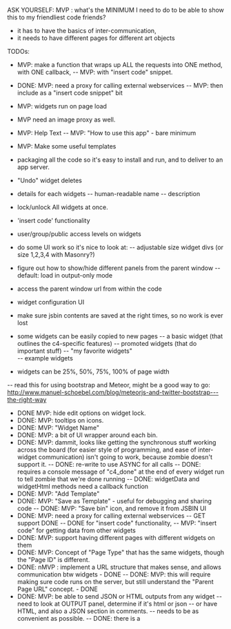 ASK YOURSELF: MVP : what's the MINIMUM I need to do to be able to show this to my friendliest code friends?
- it has to have the basics of inter-communication, 
- it needs to have different pages for different art objects


TODOs:
- MVP: make a function that wraps up ALL the requests into ONE method, with ONE callback,
-- MVP:  with "insert code" snippet.
- DONE: MVP: need a proxy for calling external webservices
-- MVP: then include as a "insert code snippet" bit
- MVP: widgets run on page load
- MVP need an image proxy as well.
- MVP: Help Text
-- MVP: "How to use this app" - bare minimum
- MVP: Make some useful templates

- packaging all the code so it's easy to install and run, and to deliver to an app server.
- "Undo" widget deletes 
- details for each widgets
-- human-readable name
-- description
- lock/unlock All widgets at once.
- 'insert code' functionality
- user/group/public access levels on widgets
- do some UI work so it's nice to look at:
-- adjustable size widget divs (or size 1,2,3,4 with Masonry?)
- figure out how to show/hide different panels from the parent window
-- default: load in output-only mode
- access the parent window url from within the code
- widget configuration UI
- make sure jsbin contents are saved at the right times, so no work is ever lost
- some widgets can be easily copied to new pages
-- a basic widget (that outlines the c4-specific features)
-- promoted widgets (that do important stuff)
-- "my favorite widgets"  
-- example widgets
- widgets can be 25%, 50%, 75%, 100% of page width

-- read this for using bootstrap and Meteor, might be a good way to go: http://www.manuel-schoebel.com/blog/meteorjs-and-twitter-bootstrap---the-right-way


- DONE MVP: hide edit options on widget lock.
- DONE: MVP: tooltips on icons.
- DONE: MVP: "Widget Name"
- DONE: MVP: a bit of UI wrapper around each bin.
- DONE: MVP: dammit, looks like getting the synchronous stuff working across the board (for easier style of programming, and ease of inter-widget communication) isn't going to work, because zombie doesn't support it.
-- DONE: re-write to use ASYNC for all calls
-- DONE: requires a console message of "c4_done" at the end of every widget run to tell zombie that we're done running
-- DONE: widgetData and widgetHtml methods need a callback function
- DONE: MVP: "Add Template"
- DONE: MVP: "Save as Template" - useful for debugging and sharing code 
-- DONE: MVP: "Save bin" icon, and remove it from JSBIN UI
- DONE: MVP: need a proxy for calling external webservices
-- GET support DONE
-- DONE for "insert code" functionality, 
-- MVP: "insert code" for getting data from other widgets
- DONE: MVP: support having different pages with different widgets on them 
- DONE: MVP: Concept of "Page Type" that has the same widgets, though the "Page ID" is different.
- DONE: nMVP : implement a URL structure that makes sense, and allows communication btw widgets - DONE
-- DONE: MVP: this will require making sure code runs on the server, but still understand the "Parent Page URL" concept. - DONE
- DONE: MVP: be able to send JSON or HTML outputs from any widget
-- need to look at OUTPUT panel, determine if it's html or json
-- or have HTML, and also a JSON section in comments.
-- needs to be as convenient as possible.
-- DONE: there is a <Script class="c4_data"> for holding JSON, and a <div class="c4_html"> tag for holding html content
- MVP: Execute JSBIN Server-side, so we can get the output post-execution. DONE



paths and ports and things

Mongo runs on Port 3001

Meteor
port: 3000

nginx
port 80
{PATH_TO}/C4/server_configs/nginx/nginx.conf
- start with sudo nginx -c {PATH_TO}/C4/server_configs/nginx/nginx.conf




jsbin
{PATH_TO}/server_configs/jsbin/config.local.json 
PORT=3003 JSBIN_CONFIG={PATH_TO}/server_configs/jsbin/config.local.json JSBIN_PROXY=on jsbin &

jsbin API
(port 3002)
{PATH_TO}/server_configs/jsbin/config.api.json 
JSBIN_CONFIG={PATH_TO}/server_configs/jsbin/config.api.json jsbin &


getting data from one bin into another:


console.clear();

$.ajax({
  //* 1. get the JSON representation of the bin
  url: '//localhost/jsbin/goq/latest',
  dataType: 'json',
  //*/
  
  /* 2. get the full HTML output of the bin
  url: '//localhost/jsbin/goq/latest.html',
  dataType: 'html',
  
  // 2.1. including this header gets the HTML *without* the "edit in jsbin"
  headers: { 'x-requested-with': 'XMLHttpRequest' },
  //*/
  
  /* 3. get the JavaScript panel as JSON
  url: '//localhost/jsbin/goq/latest.json',
  dataType: 'json',
  //*/ // note, this depends on that entire js panel being a JSON object. 
  // we need a way for an object get DATA from another panel, whether it is JSON or HTML
  // probably should use OUTPUT panel, but let people put JSON data in in, along with the HTML, then split it out with the import functions...
  
  success: function (result) {
    console.log("got success");
    console.log(result);
  },
  error: function (xhr, status, error) {
    console.log("got error");
    console.error(error);
    console.log(status);
  }
});



Mod to /usr/local/lib/node_modules/jsbin/lib/handlers/bin.js

line 238, 239:
//        this.getBinPreview(req, res); // commented out by donundeen
        realthis.getBinPreview(req, res); // added by donundeen

line 188
  var realthis = this; // added by donundeen 
